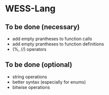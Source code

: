 # WESS-Lang
## To be done (necessary)
- add empty prantheses to function calls
- add empty prantheses to function definitions
- (%, //) operators
## To be done (optional)
- string operations
- better syntax (especially for enums)
- bitwise operations